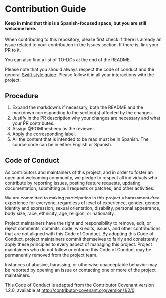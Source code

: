 # Contribution Guide
#### Keep in mind that this is a Spanish-focused space, but you are still welcome here.

When contributing to this repository, please first check if there is already an issue related to your contribution in the Issues section. If there is, link your PR to it.

You can also find a list of TO-DOs at the end of the README.

Please note that you should always respect the code of conduct and the general [Swift style guide](https://google.github.io/swift/). Please follow it in all your interactions with the project.

## Procedure
1. Expand the markdowns if necessary, both the README and the markdown corresponding to the section(s) affected by the changes.
2. Justify in the PR description why your changes are necessary and what your PR contributes.
3. Assign @ROMthesheep as the reviewer.
4. Apply the corresponding label.
5. All the content that is intended to be read must be in Spanish. The source code can be in either English or Spanish.

## Code of Conduct

As contributors and maintainers of this project, and in order to foster an open and welcoming community, we pledge to respect all individuals who contribute by reporting issues, posting feature requests, updating documentation, submitting pull requests or patches, and other activities.

We are committed to making participation in this project a harassment-free experience for everyone, regardless of level of experience, gender, gender identity and expression, sexual orientation, disability, personal appearance, body size, race, ethnicity, age, religion, or nationality.

Project maintainers have the right and responsibility to remove, edit, or reject comments, commits, code, wiki edits, issues, and other contributions that are not aligned with this Code of Conduct. By adopting this Code of Conduct, project maintainers commit themselves to fairly and consistently apply these principles to every aspect of managing this project. Project maintainers who do not follow or enforce this Code of Conduct may be permanently removed from the project team.

Instances of abusive, harassing, or otherwise unacceptable behavior may be reported by opening an issue or contacting one or more of the project maintainers.

This Code of Conduct is adapted from the Contributor Covenant version 1.2.0, available at http://contributor-covenant.org/version/1/2/0.